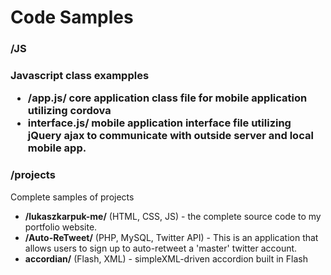 Code Samples
==========
<h3>/JS<h3>
<p>Javascript class exampples</p>
		<ul>
		<li><strong>/app.js/</strong> core application class file for mobile application utilizing cordova</li>
		<li></strong/>interface.js/</strong> mobile application interface file utilizing jQuery ajax to communicate with outside server and local mobile app.
	</ul>

<h3>/projects</h3>
<p>Complete samples of projects</p>
	<ul>
		<li><strong>/lukaszkarpuk-me/</strong> (HTML, CSS, JS) - the complete source code to my portfolio website. </li>
		<li><strong>/Auto-ReTweet/</strong> (PHP, MySQL, Twitter API) - This is an application that allows users to sign up to auto-retweet a 'master' twitter account.</li>
		<li><strong>accordian/</strong> (Flash, XML) - simpleXML-driven accordion built in Flash</li>
	</ul>